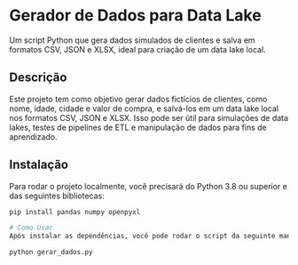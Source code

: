 # Gerador de Dados para Data Lake
Um script Python que gera dados simulados de clientes e salva em formatos CSV, JSON e XLSX, ideal para criação de um data lake local.

## Descrição
Este projeto tem como objetivo gerar dados fictícios de clientes, como nome, idade, cidade e valor de compra, e salvá-los em um data lake local nos formatos CSV, JSON e XLSX. Isso pode ser útil para simulações de data lakes, testes de pipelines de ETL e manipulação de dados para fins de aprendizado.

## Instalação
Para rodar o projeto localmente, você precisará do Python 3.8 ou superior e das seguintes bibliotecas:

```bash
pip install pandas numpy openpyxl

# Como Usar
Após instalar as dependências, você pode rodar o script da seguinte maneira:

python gerar_dados.py



